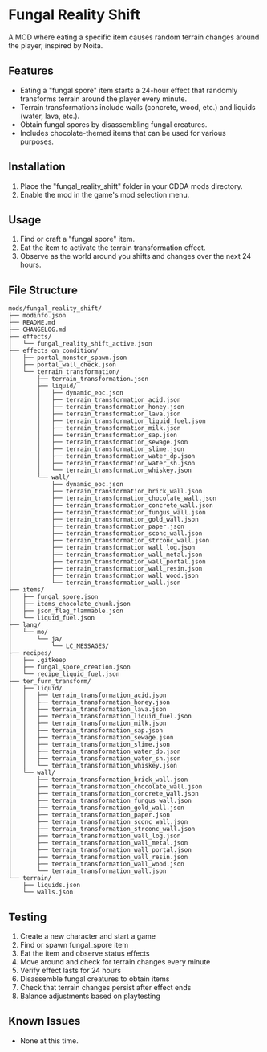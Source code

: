 # Fungal Reality Shift

A MOD where eating a specific item causes random terrain changes around the player, inspired by Noita.

## Features
- Eating a "fungal spore" item starts a 24-hour effect that randomly transforms terrain around the player every minute.
- Terrain transformations include walls (concrete, wood, etc.) and liquids (water, lava, etc.).
- Obtain fungal spores by disassembling fungal creatures.
- Includes chocolate-themed items that can be used for various purposes.

## Installation
1. Place the "fungal_reality_shift" folder in your CDDA mods directory.
2. Enable the mod in the game's mod selection menu.

## Usage
1. Find or craft a "fungal spore" item.
2. Eat the item to activate the terrain transformation effect.
3. Observe as the world around you shifts and changes over the next 24 hours.

## File Structure
```
mods/fungal_reality_shift/
├── modinfo.json
├── README.md
├── CHANGELOG.md
├── effects/
│   └── fungal_reality_shift_active.json
├── effects_on_condition/
│   ├── portal_monster_spawn.json
│   ├── portal_wall_check.json
│   └── terrain_transformation/
│       ├── terrain_transformation.json
│       ├── liquid/
│       │   ├── dynamic_eoc.json
│       │   ├── terrain_transformation_acid.json
│       │   ├── terrain_transformation_honey.json
│       │   ├── terrain_transformation_lava.json
│       │   ├── terrain_transformation_liquid_fuel.json
│       │   ├── terrain_transformation_milk.json
│       │   ├── terrain_transformation_sap.json
│       │   ├── terrain_transformation_sewage.json
│       │   ├── terrain_transformation_slime.json
│       │   ├── terrain_transformation_water_dp.json
│       │   ├── terrain_transformation_water_sh.json
│       │   └── terrain_transformation_whiskey.json
│       └── wall/
│           ├── dynamic_eoc.json
│           ├── terrain_transformation_brick_wall.json
│           ├── terrain_transformation_chocolate_wall.json
│           ├── terrain_transformation_concrete_wall.json
│           ├── terrain_transformation_fungus_wall.json
│           ├── terrain_transformation_gold_wall.json
│           ├── terrain_transformation_paper.json
│           ├── terrain_transformation_sconc_wall.json
│           ├── terrain_transformation_strconc_wall.json
│           ├── terrain_transformation_wall_log.json
│           ├── terrain_transformation_wall_metal.json
│           ├── terrain_transformation_wall_portal.json
│           ├── terrain_transformation_wall_resin.json
│           ├── terrain_transformation_wall_wood.json
│           └── terrain_transformation_wall.json
├── items/
│   ├── fungal_spore.json
│   ├── items_chocolate_chunk.json
│   ├── json_flag_flammable.json
│   └── liquid_fuel.json
├── lang/
│   └── mo/
│       └── ja/
│           └── LC_MESSAGES/
├── recipes/
│   ├── .gitkeep
│   ├── fungal_spore_creation.json
│   └── recipe_liquid_fuel.json
├── ter_furn_transform/
│   ├── liquid/
│   │   ├── terrain_transformation_acid.json
│   │   ├── terrain_transformation_honey.json
│   │   ├── terrain_transformation_lava.json
│   │   ├── terrain_transformation_liquid_fuel.json
│   │   ├── terrain_transformation_milk.json
│   │   ├── terrain_transformation_sap.json
│   │   ├── terrain_transformation_sewage.json
│   │   ├── terrain_transformation_slime.json
│   │   ├── terrain_transformation_water_dp.json
│   │   ├── terrain_transformation_water_sh.json
│   │   └── terrain_transformation_whiskey.json
│   └── wall/
│       ├── terrain_transformation_brick_wall.json
│       ├── terrain_transformation_chocolate_wall.json
│       ├── terrain_transformation_concrete_wall.json
│       ├── terrain_transformation_fungus_wall.json
│       ├── terrain_transformation_gold_wall.json
│       ├── terrain_transformation_paper.json
│       ├── terrain_transformation_sconc_wall.json
│       ├── terrain_transformation_strconc_wall.json
│       ├── terrain_transformation_wall_log.json
│       ├── terrain_transformation_wall_metal.json
│       ├── terrain_transformation_wall_portal.json
│       ├── terrain_transformation_wall_resin.json
│       ├── terrain_transformation_wall_wood.json
│       └── terrain_transformation_wall.json
└── terrain/
    ├── liquids.json
    └── walls.json
```

## Testing
1. Create a new character and start a game
2. Find or spawn fungal_spore item
3. Eat the item and observe status effects
4. Move around and check for terrain changes every minute
5. Verify effect lasts for 24 hours
6. Disassemble fungal creatures to obtain items
7. Check that terrain changes persist after effect ends
8. Balance adjustments based on playtesting

## Known Issues
- None at this time.